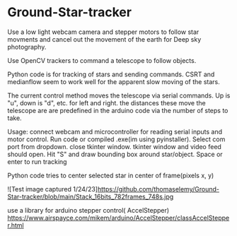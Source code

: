 # Ground-Star-tracker
Use a low light webcam camera and stepper motors to follow star movments and cancel out the movement of the earth for Deep sky photography. 

Use OpenCV trackers to command a telescope to follow objects. 

Python code is for tracking of stars and sending commands. CSRT and medianflow seem to work well for the apparent slow moving of the stars.

The current control method moves the telescope via serial commands. Up is "u", down is "d", etc. for left and right. the distances these move the telescope are are predefined in the arduino code via the number of steps to take. 

Usage: connect webcam and microcontroller for reading serial inputs and motor control. 
Run code or compiled .exe(im using pyinstaller). 
Select com port from dropdown. 
close tkinter window. 
tkinter window and video feed should open. 
Hit "S" and draw bounding box around star/object. Space or enter to run tracking  

Python code tries to center selected star in center of frame(pixels x, y) 

 ![Test image captured 1/24/23]https://github.com/thomaselemy/Ground-Star-tracker/blob/main/Stack_16bits_782frames_748s.jpg

use a library for arduino stepper control( AccelStepper) https://www.airspayce.com/mikem/arduino/AccelStepper/classAccelStepper.html
